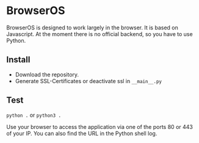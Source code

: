 # BrowserOS
 
BrowserOS is designed to work largely in the browser.
It is based on Javascript.
At the moment there is no official backend, so you have to use Python.

## Install

- Download the repository.
- Generate SSL-Certificates or deactivate ssl in ```__main__.py```

## Test

```python .```
or
```python3 .```

Use your browser to access the application via one of the ports 80 or 443 of your IP.
You can also find the URL in the Python shell log.